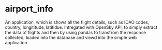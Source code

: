 # airport_info

An application, which is shows all the flight details, such as ICAO codes, country, longititude, latitidue. Intregated with OpenSky API, to simply extract the data of flights and then by using pandas to transfrom the response collected, loaded into the database and viewd into the simple web application.

